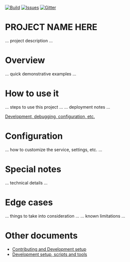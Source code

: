 [![Build][build-badge]][build-url]
[![Issues][issues-badge]][issues-url]
[![Gitter][gitter-badge]][gitter-url]

PROJECT NAME HERE
=================

... project description ...

Overview
========

... quick demonstrative examples ...

How to use it
=============

... steps to use this project ...
... deployment notes ...

[Development, debugging, configuration, etc.](DEVELOPMENT.md)

Configuration
=============

... how to customize the service, settings, etc. ...

Special notes
=============

... technical details ...

Edge cases
==========

... things to take into consideration ...
... known limitations ...

Other documents
===============

* [Contributing and Development setup](CONTRIBUTING.md)
* [Development setup, scripts and tools](DEVELOPMENT.md)

[build-badge]: https://img.shields.io/travis/Azure/PROJECT-ID-HERE-dotnet.svg
[build-url]: https://travis-ci.org/Azure/PROJECT-ID-HERE-dotnet
[issues-badge]: https://img.shields.io/github/issues/azure/PROJECT-ID-HERE-dotnet.svg
[issues-url]: https://github.com/azure/PROJECT-ID-HERE-dotnet/issues
[gitter-badge]: https://img.shields.io/gitter/room/azure/iot-solutions.js.svg
[gitter-url]: https://gitter.im/azure/iot-solutions

